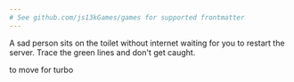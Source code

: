 ```yaml
---
# See github.com/js13kGames/games for supported frontmatter
---
```

A sad person sits on the toilet without internet waiting for you to restart the server.
Trace the green lines and don't get caught.

<ARROWS> to move
<SPACE> for turbo